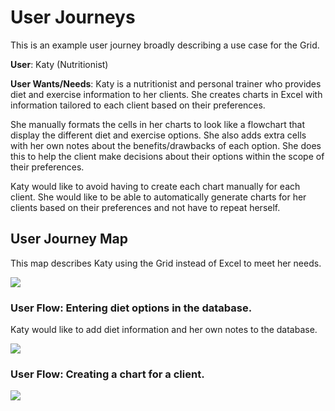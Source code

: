 # User Journeys

This is an example user journey broadly describing a use case for the Grid.

**User**: Katy (Nutritionist)

**User Wants/Needs**: Katy is a nutritionist and personal trainer who provides diet and exercise information to her clients. She creates charts in Excel with information tailored to each client based on their preferences.

She manually formats the cells in her charts to look like a flowchart that display the different diet and exercise options. She also adds extra cells with her own notes about the benefits/drawbacks of each option. She does this to help the client make decisions about their options within the scope of their preferences.

Katy would like to avoid having to create each chart manually for each client. She would like to be able to automatically generate charts for her clients based on their preferences and not have to repeat herself.

## User Journey Map

This map describes Katy using the Grid instead of Excel to meet her needs.

<img src="/img/katy-user-journey.png"/>


### User Flow: Entering diet options in the database.

Katy would like to add diet information and her own notes to the database.

<img src="/img/katy-user-flow-database.png"/>


### User Flow: Creating a chart for a client.

<img src="/img/katy-user-flow-charts.png" />